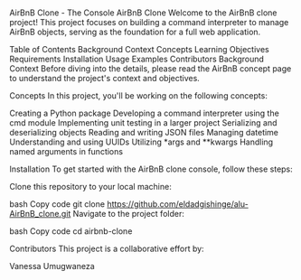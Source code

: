 #


AirBnB Clone - The Console
AirBnB Clone
Welcome to the AirBnB clone project! This project focuses on building a command interpreter to manage AirBnB objects, serving as the foundation for a full web application.

Table of Contents Background Context Concepts Learning Objectives Requirements Installation Usage Examples Contributors Background Context Before diving into the details, please read the AirBnB concept page to understand the project's context and objectives.

Concepts In this project, you'll be working on the following concepts:

Creating a Python package Developing a command interpreter using the cmd module Implementing unit testing in a larger project Serializing and deserializing objects Reading and writing JSON files Managing datetime Understanding and using UUIDs Utilizing *args and **kwargs Handling named arguments in functions

Installation To get started with the AirBnB clone console, follow these steps:

Clone this repository to your local machine:

bash Copy code git clone https://github.com/eldadgishinge/alu-AirBnB_clone.git Navigate to the project folder:

bash Copy code cd airbnb-clone

Contributors This project is a collaborative effort by:

Vanessa Umugwaneza